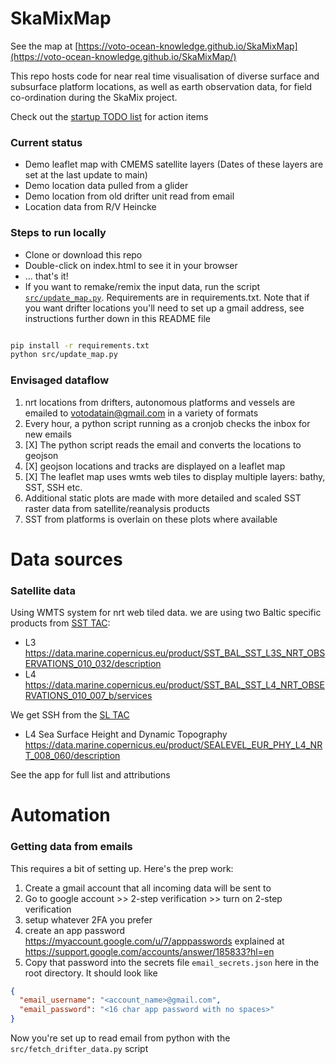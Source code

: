 # SkaMixMap

See the map at [https://voto-ocean-knowledge.github.io/SkaMixMap](https://voto-ocean-knowledge.github.io/SkaMixMap/)

This repo hosts code for near real time visualisation of diverse surface and subsurface platform locations, as well as earth observation data, for field co-ordination during the SkaMix project.

Check out the [startup TODO list](https://github.com/voto-ocean-knowledge/SkaMixMap/issues/1) for action items

### Current status

- Demo leaflet map with CMEMS satellite layers (Dates of these layers are set at the last update to main)
- Demo location data pulled from a glider
- Demo location from old drifter unit read from email
- Location data from R/V Heincke

### Steps to run locally

- Clone or download this repo
- Double-click on index.html to see it in your browser
- ... that's it!
- If you want to remake/remix the input data, run the script [`src/update_map.py`](https://github.com/voto-ocean-knowledge/SkaMixMap/blob/main/src/update_map.py). Requirements are in requirements.txt. Note that if you want drifter locations you'll need to set up a gmail address, see instructions further down in this README file

```bash

pip install -r requirements.txt
python src/update_map.py
```



### Envisaged dataflow

1. nrt locations from drifters, autonomous platforms and vessels are emailed to votodatain@gmail.com in a variety of formats
2. Every hour, a python script running as a cronjob checks the inbox for new emails
3. [X] The python script reads the email and converts the locations to geojson
4. [X] geojson locations and tracks are displayed on a leaflet map
5. [X] The leaflet map uses wmts web tiles to display multiple layers: bathy, SST, SSH etc.
6. Additional static plots are made with more detailed and scaled SST raster data from satellite/reanalysis products
7. SST from platforms is overlain on these plots where available


# Data sources

### Satellite data

Using WMTS system for nrt web tiled data. we are using two Baltic specific products from [SST TAC](https://marine.copernicus.eu/about/producers/sst-tac):

- L3 https://data.marine.copernicus.eu/product/SST_BAL_SST_L3S_NRT_OBSERVATIONS_010_032/description
- L4 https://data.marine.copernicus.eu/product/SST_BAL_SST_L4_NRT_OBSERVATIONS_010_007_b/services

We get SSH from the [SL TAC](https://marine.copernicus.eu/about/producers/sl-tac)

- L4 Sea Surface Height and Dynamic Topography https://data.marine.copernicus.eu/product/SEALEVEL_EUR_PHY_L4_NRT_008_060/description

See the app for full list and attributions

# Automation

### Getting data from emails

This requires a bit of setting up. Here's the prep work:

1. Create a gmail account that all incoming data will be sent to
2. Go to google account >> 2-step verification >> turn on 2-step verification
3. setup whatever 2FA you prefer
4. create an app password https://myaccount.google.com/u/7/apppasswords explained at https://support.google.com/accounts/answer/185833?hl=en
5. Copy that password into the secrets file `email_secrets.json` here in the root directory. It should look like

```json
{
  "email_username": "<account_name>@gmail.com",
  "email_password": "<16 char app password with no spaces>"
}
```

Now you're set up to read email from python with the `src/fetch_drifter_data.py` script
